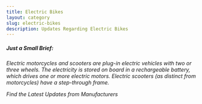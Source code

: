 ```yaml
---
title: Electric Bikes
layout: category
slug: electric-bikes
description: Updates Regarding Electric Bikes
---
```


##### Just a Small Brief:

_Electric motorcycles and scooters are plug-in electric vehicles with two or three wheels. The electricity is stored on board in a rechargeable battery, which drives one or more electric motors. Electric scooters (as distinct from motorcycles) have a step-through frame._

_Find the Latest Updates from Manufacturers_